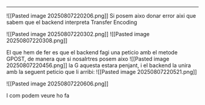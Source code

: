 
---
![[Pasted image 20250807220206.png]]
Si posem aixo donar error aixi que sabem que el backend interpreta Transfer Encoding

![[Pasted image 20250807220302.png]]
![[Pasted image 20250807220308.png]]


El que hem de fer es que el backend fagi una peticio amb el metode GPOST, de manera que si nosalrtres posem aixo
![[Pasted image 20250807220456.png]]
la G aquesta estara penjant, i el backend la unira amb la seguent peticio que li arribi:
![[Pasted image 20250807220521.png]]

![[Pasted image 20250807220606.png]]

I com podem veure ho fa
